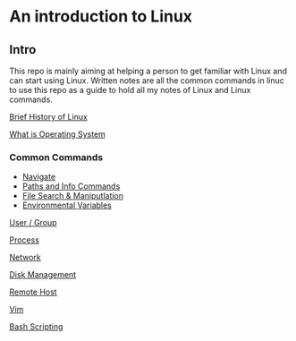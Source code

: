 # An introduction to Linux
## Intro
This repo is mainly aiming at helping a person to get familiar with Linux and can start using Linux.
Written notes are all the common commands in linuc to use this repo as a guide to hold all my notes of Linux and Linux commands.

[Brief History of Linux](./content/brief_history_of_linux.md)

[What is Operating System](./content/what_is_operating_system.md)

### Common Commands  

- [Navigate](./content/basic_shell_commands/navigate.md)
- [Paths and Info Commands](./content/basic_shell_commands/conventional_paths.md)
- [File Search & Maniputlation](./content/basic_shell_commands/file.md) 
- [Environmental Variables](./content/basic_shell_commands/environmental_variables.md)

[User / Group](./content/user_group_and_file_access.md)

[Process](./content/process.md)

[Network](./content/network.md)

[Disk Management](./content/volume.md)

[Remote Host](./content/remote.md)

[Vim](./content/images/Vim_Basics.pdf)

[Bash Scripting](./content/bash.md)
